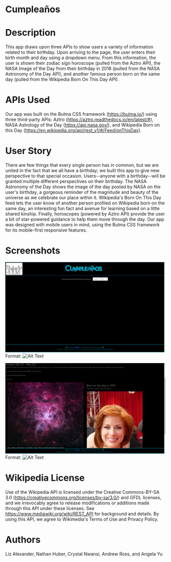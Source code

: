 # Cumpleaños

# Description
This app draws upon three APIs to show users a variety of information related to their birthday. Upon arriving to the page, the user enters their birth month and day using a dropdown menu. From this information, the user is shown their zodiac sign horoscope (pulled from the Aztro API), the NASA Image of the Day from their birthday in 2018 (pulled from the NASA Astronomy of the Day API), and another famous person born on the same day (pulled from the Wikipedia Born On This Day API). 

# APIs Used
Our app was built on the Bulma CSS framework (https://bulma.io/) using three third-party APIs: Aztro (https://aztro.readthedocs.io/en/latest/#), NASA Astrology of the Day (https://api.nasa.gov/), and Wikipedia Born on this Day (https://en.wikipedia.org/api/rest_v1/#/Feed/onThisDay). 

# User Story
There are few things that every single person has in common, but we are united in the fact that we all have a birthday; we built this app to give new perspective to that special occasion. Users--anyone with a birthday--will be granted multiple different perspectives on their birthday. The NASA Astronomy of the Day shows the image of the day posted by NASA on the user's birthday, a gorgeous reminder of the magnitude and beauty of the universe as we celebrate our place within it. Wikipedia's Born On This Day feed lets the user know of another person profiled on Wikipedia born on the same day, an interesting fun fact and avenue for learning based on a little shared kinship. Finally, horoscopes (powered by Aztro API) provide the user a bit of star-powered guidance to help them move through the day. Our app was designed with mobile users in mind, using the Bulma CSS framework for its mobile-first responsive features. 

# Screenshots

![GitHub Logo](/assets/Main.png)
Format: ![Alt Text](url)


![GitHub Logo](/assets/Result.png)
Format: ![Alt Text](url)

# Wikipedia License
Use of the Wikipedia API is licensed under the Creative Commons-BY-SA 3.0 (https://creativecommons.org/licenses/by-sa/3.0/) and GFDL licenses, and we irrevocably agree to release modifications or additions made through this API under these licenses. See https://www.mediawiki.org/wiki/REST_API for background and details. By using this API, we agree to Wikimedia's Terms of Use and Privacy Policy.  

# Authors
Liz Alexander, Nathan Huber, Crystal Nwansi, Andrew Ross, and Angela Yu
